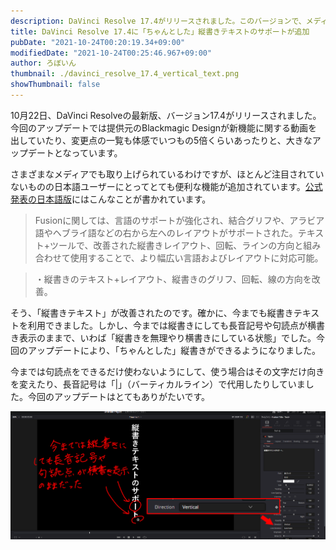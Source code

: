 ```yaml
---
description: DaVinci Resolve 17.4がリリースされました。このバージョンで、メディアでは取り上げられていないものの日本語ユーザーにとってもっとも便利な新機能は「縦書きテキスト」でしょう。
title: DaVinci Resolve 17.4に「ちゃんとした」縦書きテキストのサポートが追加
pubDate: "2021-10-24T00:20:19.34+09:00"
modifiedDate: "2021-10-24T00:25:46.967+09:00"
author: ろぼいん
thumbnail: ./davinci_resolve_17.4_vertical_text.png
showThumbnail: false
---
```


10月22日、DaVinci Resolveの最新版、バージョン17.4がリリースされました。今回のアップデートでは提供元のBlackmagic Designが新機能に関する動画を出していたり、変更点の一覧も体感でいつもの5倍くらいあったりと、大きなアップデートとなっています。

さまざまなメディアでも取り上げられているわけですが、ほとんど注目されていないものの日本語ユーザーにとってとても便利な機能が追加されています。[公式発表の日本語版](https://www.blackmagicdesign.com/jp/media/release/20211022-01)にはこんなことが書かれています。

> Fusionに関しては、言語のサポートが強化され、結合グリフや、アラビア語やヘブライ語などの右から左へのレイアウトがサポートされた。テキスト+ツールで、改善された縦書きレイアウト、回転、ラインの方向と組み合わせて使用することで、より幅広い言語およびレイアウトに対応可能。

> ・縦書きのテキスト+レイアウト、縦書きのグリフ、回転、線の方向を改善。

そう、「縦書きテキスト」が改善されたのです。確かに、今までも縦書きテキストを利用できました。しかし、今までは縦書きにしても長音記号や句読点が横書き表示のままで、いわば「縦書きを無理やり横書きにしている状態」でした。今回のアップデートにより、「ちゃんとした」縦書きができるようになりました。

今までは句読点をできるだけ使わないようにして、使う場合はその文字だけ向きを変えたり、長音記号は「|」（バーティカルライン）で代用したりしていました。今回のアップデートはとてもありがたいです。

![縦書きテキストのスクリーンショット](./davinci_resolve_17.4_vertical_text.png)
